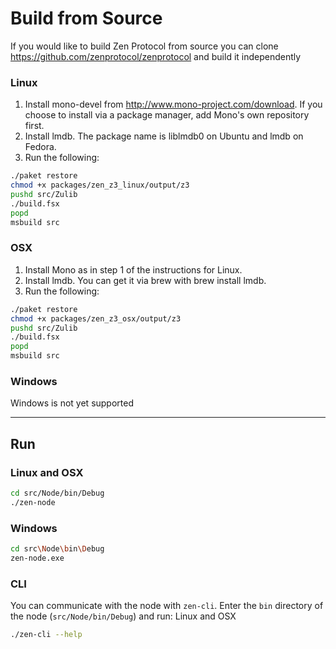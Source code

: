 # Build from Source

If you would like to build Zen Protocol from source you can clone https://github.com/zenprotocol/zenprotocol and build it independently

### Linux

1. Install mono-devel from http://www.mono-project.com/download. If you choose to install via a package manager, add Mono's own repository first.
2. Install lmdb. The package name is liblmdb0 on Ubuntu and lmdb on Fedora.
3. Run the following:
```bash
./paket restore
chmod +x packages/zen_z3_linux/output/z3
pushd src/Zulib
./build.fsx
popd
msbuild src
```

### OSX

1. Install Mono as in step 1 of the instructions for Linux.
2. Install lmdb. You can get it via brew with brew install lmdb.
3. Run the following:
```bash
./paket restore
chmod +x packages/zen_z3_osx/output/z3
pushd src/Zulib
./build.fsx
popd
msbuild src
```

### Windows

Windows is not yet supported

--------------------------------------------------------------------------------

## Run

### Linux and OSX

```bash
cd src/Node/bin/Debug
./zen-node
```

### Windows

```bash
cd src\Node\bin\Debug
zen-node.exe
```

### CLI

You can communicate with the node with ```zen-cli```. Enter the ```bin``` directory of the node (```src/Node/bin/Debug```) and run:
Linux and OSX

```bash
./zen-cli --help
```
